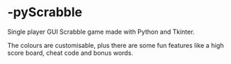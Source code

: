 # -pyScrabble
Single player GUI Scrabble game made with Python and Tkinter.

The colours are customisable, plus there are some fun features like a high score board, cheat code and bonus words.
